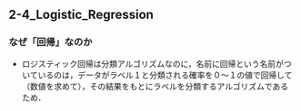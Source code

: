 ## 2-4_Logistic_Regression

### なぜ「回帰」なのか
- ロジスティック回帰は分類アルゴリズムなのに，名前に回帰という名前がついているのは，データがラベル１と分類される確率を０〜１の値で回帰して（数値を求めて），その結果をもとにラベルを分類するアルゴリズムであるため．